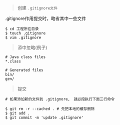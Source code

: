 > 创建 `.gitignore文件`   

.gitignore作用提交时，略省其中一些文件

```
$ cd 工程所在目录 
$ touch .gitignore
$ vim .gitignore
```


> 添中忽略(例子)

```
# Java class files
*.class

# Generated files
bin/
gen/
```

> 提交
```
# 如果添加新的文件到 .gitignore,　就必段执行下面三行命令 

$ git rm -r --cached . # 先把本地的缓存删除
$ git add .
$ git commit -m 'update .gitignore'
```
